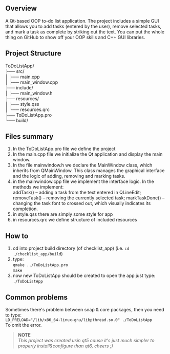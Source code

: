 ## Overview
A Qt-based OOP to-do list application. The project includes a simple GUI that allows you to add tasks (entered by the user), remove selected tasks, and mark a task as complete by striking out the text. You can put the whole thing on GitHub to show off your OOP skills and C++ GUI libraries.

## Project Structure
ToDoListApp/  
├── src/  
│   ├── main.cpp  
│   ├── main_window.cpp   
├── include/  
│   ├── main_window.h  
├── resources/  
│   ├── style.qss  
│   └── resources.qrc   
├── ToDoListApp.pro  
└── build/  

## Files summary
1) In the ToDoListApp.pro file we define the project
2) In the main.cpp file we initialize the Qt application and display the main window.  
3) In the file mainwindow.h we declare the MainWindow class, which inherits from QMainWindow. This class manages the graphical interface and the logic of adding, removing and marking tasks.  
4) in the mainwindow.cpp file we implement the interface logic. In the methods we implement:  
    addTask() – adding a task from the text entered in QLineEdit;
    removeTask() – removing the currently selected task;
    markTaskDone() – changing the task font to crossed out, which visually indicates its completion.  
5) in style.qss there are simply some style for app  
6) in resources.qrc we define structure of included resources  

## How to
1) cd into project build directory (of checklist_app) (i.e. `cd ./checklist_app/build`)  
2) type:  
`qmake ../ToDoListApp.pro`  
`make`  
3) now new ToDoListApp should be created to open the app just type:  
`./ToDoListApp`  

## Common problems
Sometimes there's problem between snap & core packages, then you need to type:  
`LD_PRELOAD="/lib/x86_64-linux-gnu/libpthread.so.0" ./ToDoListApp`  
To omit the error.

> **NOTE**  
> *This project was created usin qt5 cause it's just much simpler to properly install&configure than qt6, cheers ;)*